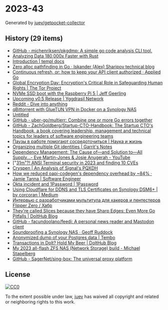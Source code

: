 # 2023-43

Generated by [juev/getpocket-collector](https://github.com/juev/getpocket-collector)

## History (29 items)

- [GitHub - michenriksen/pkgdmp: A simple go code analysis CLI tool.](https://github.com/michenriksen/pkgdmp)
- [Analyzing Data 180,000x Faster with Rust](https://willcrichton.net/notes/k-corrset/)
- [Introduction | templ docs](https://templ.guide)
- [Zero alloc pathfinding in Go · Iskander (Alex) Sharipov technical blog](http://quasilyte.dev/blog/post/pathfinding/)
- [Continuous refresh, or: how to keep your API client authorized · Applied Go](https://appliedgo.net/refresh/)
- [Global Encryption Day: Encryption's Critical Role in Safeguarding Human Rights | The Tor Project](https://blog.torproject.org/global-encryption-day-2023/)
- [NVMe SSD boot with the Raspberry Pi 5 | Jeff Geerling](https://www.jeffgeerling.com/blog/2023/nvme-ssd-boot-raspberry-pi-5)
- [Upcoming v0.5 Release | Yggdrasil Network](https://yggdrasil-network.github.io/2023/10/22/upcoming-v05-release.html)
- [Reddit - Dive into anything](https://www.reddit.com/r/synology/comments/zqedyv/torrenting_and_vpn_on_synology_nas_instead_of/)
- [qBittorrent with GlueTUN VPN in Docker on a Synology NAS](https://drfrankenstein.co.uk/2022/09/26/qbittorrent-with-gluetun-vpn-in-docker-on-a-synology-nas/)
- [Untitled](https://blackvoid.club/wireguard-spk-for-your-synology-nas)
- [GitHub - uber-go/multierr: Combine one or more Go errors together](https://github.com/uber-go/multierr)
- [GitHub - ZachGoldberg/Startup-CTO-Handbook: The Startup CTO's Handbook, a book covering leadership, management and technical topics for leaders of software engineering teams](https://github.com/ZachGoldberg/Startup-CTO-Handbook)
- [Паузы в работе помогают сосредоточиться | Наука и жизнь](https://nkj.ru/news/48368/)
- [Organizing multiple Git identities | Garrit's Notes](https://garrit.xyz/posts/2023-10-13-organizing-multiple-git-identities)
- [Dependency Management: The Cause of—and Solution to—All Supply...- Eve Martin-Jones & Josie Anugerah - YouTube](https://www.youtube.com/watch?v=liPFU9R7g4k)
- ["[31m"?! ANSI Terminal security in 2023 and finding 10 CVEs](https://dgl.cx/2023/09/ansi-terminal-security)
- [Cryspen | An Analysis of Signal's PQXDH](https://cryspen.com/post/pqxdh/)
- [How we reduced oapi-codegen's dependency overhead by ~84% · Jamie Tanna | Software Engineer](https://www.jvt.me/posts/2023/10/23/oapi-codegen-v2-decrease/)
- [Okta incident and 1Password | 1Password](https://blog.1password.com/okta-incident/)
- [Using Cloudflare for DDNS and TLS Certificates on Synology DSM6+ | by corcoran | Medium](https://corcoran.medium.com/using-cloudflare-for-ddns-and-tls-certificates-on-synology-dsm6-1549e55d557f)
- [Интервью с разработчиками мультитула для хакеров и пентестеров Flipper Zero / Хабр](https://habr.com/ru/companies/pvs-studio/articles/769634/)
- [They're called Slices because they have Sharp Edges: Even More Go Pitfalls | DoltHub Blog](https://www.dolthub.com/blog/2023-10-20-golang-pitfalls-3/)
- [GitHub - facundoolano/feedi: A personal news reader and Mastodon client](https://github.com/facundoolano/feedi)
- [Soundproofing a Synology NAS · Geoff Ruddock](https://geoffruddock.com/soundproof-synology/)
- [Anonymized dump of your Postgres data | Tembo](https://tembo.io/blog/anon-dump/)
- [Transactions in Dolt? Hold My Beer | DoltHub Blog](https://www.dolthub.com/blog/2023-10-23-hold-my-beer/)
- [My 2023 all-flash ZFS NAS (Network Storage) build - Michael Stapelberg](https://michael.stapelberg.ch/posts/2023-10-25-my-all-flash-zfs-network-storage-build/)
- [GitHub - SagerNet/sing-box: The universal proxy platform](https://github.com/SagerNet/sing-box)

## License

[![CC0](https://mirrors.creativecommons.org/presskit/buttons/88x31/svg/cc-zero.svg)](https://creativecommons.org/publicdomain/zero/1.0/)

To the extent possible under law, [juev](https://github.com/juev) has waived all copyright and related or neighboring rights to this work.

